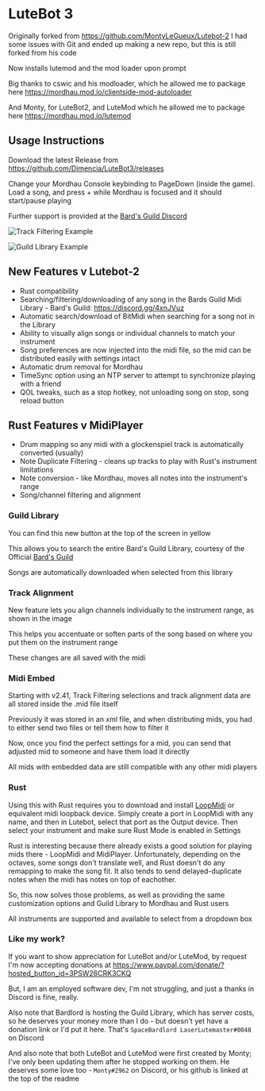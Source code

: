# LuteBot 3
Originally forked from https://github.com/MontyLeGueux/Lutebot-2
I had some issues with Git and ended up making a new repo, but this is still forked from his code

Now installs lutemod and the mod loader upon prompt

Big thanks to cswic and his modloader, which he allowed me to package here https://mordhau.mod.io/clientside-mod-autoloader

And Monty, for LuteBot2, and LuteMod which he allowed me to package here https://mordhau.mod.io/lutemod


## Usage Instructions
Download the latest Release from https://github.com/Dimencia/LuteBot3/releases

Change your Mordhau Console keybinding to PageDown (inside the game).  Load a song, and press + while Mordhau is focused and it should start/pause playing

Further support is provided at the [Bard's Guild Discord](https://discord.gg/4xnJVuz)

![Track Filtering Example](https://github.com/Dimencia/LuteBot3/blob/master/LutebotExample1.PNG)

![Guild Library Example](https://github.com/Dimencia/LuteBot3/blob/master/LutebotExample2.PNG)

## New Features v Lutebot-2
* Rust compatibility
* Searching/filtering/downloading of any song in the Bards Guild Midi Library - Bard's Guild: https://discord.gg/4xnJVuz
* Automatic search/download of BitMidi when searching for a song not in the Library
* Ability to visually align songs or individual channels to match your instrument
* Song preferences are now injected into the midi file, so the mid can be distributed easily with settings intact
* Automatic drum removal for Mordhau
* TimeSync option using an NTP server to attempt to synchronize playing with a friend
* QOL tweaks, such as a stop hotkey, not unloading song on stop, song reload button

## Rust Features v MidiPlayer
* Drum mapping so any midi with a glockenspiel track is automatically converted (usually)
* Note Duplicate Filtering - cleans up tracks to play with Rust's instrument limitations
* Note conversion - like Mordhau, moves all notes into the instrument's range
* Song/channel filtering and alignment


### Guild Library
You can find this new button at the top of the screen in yellow

This allows you to search the entire Bard's Guild Library, courtesy of the Official [Bard's Guild](https://discord.gg/4xnJVuz)

Songs are automatically downloaded when selected from this library

### Track Alignment
New feature lets you align channels individually to the instrument range, as shown in the image

This helps you accentuate or soften parts of the song based on where you put them on the instrument range

These changes are all saved with the midi

### Midi Embed
Starting with v2.41, Track Filtering selections and track alignment data are all stored inside the .mid file itself

Previously it was stored in an xml file, and when distributing mids, you had to either send two files or tell them how to filter it

Now, once you find the perfect settings for a mid, you can send that adjusted mid to someone and have them load it directly

All mids with embedded data are still compatible with any other midi players

### Rust
Using this with Rust requires you to download and install [LoopMidi](https://www.tobias-erichsen.de/software/loopmidi.html) or equivalent midi loopback device.  Simply create a port in LoopMidi with any name, and then in Lutebot, select that port as the Output device.  Then select your instrument and make sure Rust Mode is enabled in Settings

Rust is interesting because there already exists a good solution for playing mids there - LoopMidi and MidiPlayer.  Unfortunately, depending on the octaves, some songs don't translate well, and Rust doesn't do any remapping to make the song fit.  It also tends to send delayed-duplicate notes when the midi has notes on top of eachother.  

So, this now solves those problems, as well as providing the same customization options and Guild Library to Mordhau and Rust users

All instruments are supported and available to select from a dropdown box


### Like my work?
If you want to show appreciation for LuteBot and/or LuteMod, by request I'm now accepting donations at https://www.paypal.com/donate/?hosted_button_id=3PSW26CRK3CKQ 

But, I am an employed software dev, I'm not struggling, and just a thanks in Discord is fine, really.  

Also note that Bardlord is hosting the Guild Library, which has server costs, so he deserves your money more than I do - but doesn't yet have a donation link or I'd put it here.  That's `SpaceBardlord LaserLutemaster#0048` on Discord

And also note that both LuteBot and LuteMod were first created by Monty; I've only been updating them after he stopped working on them.  He deserves some love too - `Monty#2962` on Discord, or his github is linked at the top of the readme
